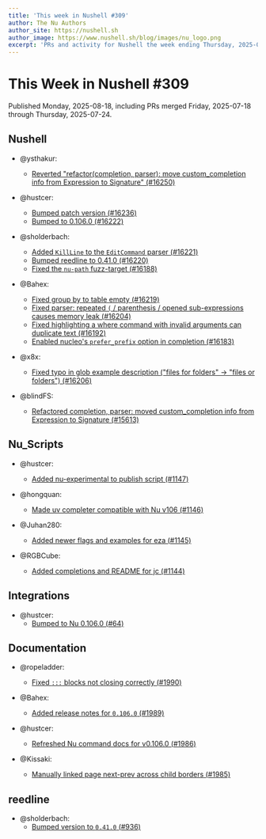 ```yaml
---
title: 'This week in Nushell #309'
author: The Nu Authors
author_site: https://nushell.sh
author_image: https://www.nushell.sh/blog/images/nu_logo.png
excerpt: 'PRs and activity for Nushell the week ending Thursday, 2025-07-24'
---
```


# This Week in Nushell #309

Published Monday, 2025-08-18, including PRs merged Friday, 2025-07-18 through Thursday, 2025-07-24.

## Nushell

- @ysthakur:

  - [Reverted "refactor(completion, parser): move custom_completion info from Expression to Signature" (#16250)](https://github.com/nushell/nushell/pull/16250)

- @hustcer:

  - [Bumped patch version (#16236)](https://github.com/nushell/nushell/pull/16236)
  - [Bumped to 0.106.0 (#16222)](https://github.com/nushell/nushell/pull/16222)

- @sholderbach:

  - [Added `KillLine` to the `EditCommand` parser (#16221)](https://github.com/nushell/nushell/pull/16221)
  - [Bumped reedline to 0.41.0 (#16220)](https://github.com/nushell/nushell/pull/16220)
  - [Fixed the `nu-path` fuzz-target (#16188)](https://github.com/nushell/nushell/pull/16188)

- @Bahex:

  - [Fixed group by to table empty (#16219)](https://github.com/nushell/nushell/pull/16219)
  - [Fixed parser: repeated `(` / parenthesis / opened sub-expressions causes memory leak (#16204)](https://github.com/nushell/nushell/pull/16204)
  - [Fixed highlighting a where command with invalid arguments can duplicate text (#16192)](https://github.com/nushell/nushell/pull/16192)
  - [Enabled nucleo's `prefer_prefix` option in completion (#16183)](https://github.com/nushell/nushell/pull/16183)

- @x8x:

  - [Fixed typo in glob example description ("files for folders" → "files or folders") (#16206)](https://github.com/nushell/nushell/pull/16206)

- @blindFS:
  - [Refactored completion, parser: moved custom_completion info from Expression to Signature (#15613)](https://github.com/nushell/nushell/pull/15613)

## Nu_Scripts

- @hustcer:

  - [Added nu-experimental to publish script (#1147)](https://github.com/nushell/nu_scripts/pull/1147)

- @hongquan:

  - [Made uv completer compatible with Nu v106 (#1146)](https://github.com/nushell/nu_scripts/pull/1146)

- @Juhan280:

  - [Added newer flags and examples for eza (#1145)](https://github.com/nushell/nu_scripts/pull/1145)

- @RGBCube:
  - [Added completions and README for jc (#1144)](https://github.com/nushell/nu_scripts/pull/1144)

## Integrations

- @hustcer:
  - [Bumped to Nu 0.106.0 (#64)](https://github.com/nushell/integrations/pull/64)

## Documentation

- @ropeladder:

  - [Fixed `:::` blocks not closing correctly (#1990)](https://github.com/nushell/nushell.github.io/pull/1990)

- @Bahex:

  - [Added release notes for `0.106.0` (#1989)](https://github.com/nushell/nushell.github.io/pull/1989)

- @hustcer:

  - [Refreshed Nu command docs for v0.106.0 (#1986)](https://github.com/nushell/nushell.github.io/pull/1986)

- @Kissaki:
  - [Manually linked page next-prev across child borders (#1985)](https://github.com/nushell/nushell.github.io/pull/1985)

## reedline

- @sholderbach:
  - [Bumped version to `0.41.0` (#936)](https://github.com/nushell/reedline/pull/936)
